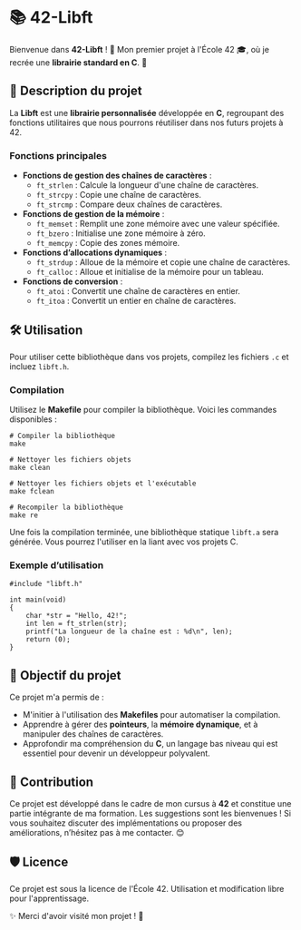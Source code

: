 <!DOCTYPE html>
<html lang="fr">
<head>
    <meta charset="UTF-8">
    <meta name="viewport" content="width=device-width, initial-scale=1.0">
    <title>42-Libft</title>
   
</head>
<body>

<h1>📚 42-Libft</h1>

<p>Bienvenue dans <strong>42-Libft</strong> ! 🎉 Mon premier projet à l'École 42 🎓, où je recrée une <strong>librairie standard en C</strong>. 🔧</p>

<h2>📝 Description du projet</h2>

<p>La <strong>Libft</strong> est une <strong>librairie personnalisée</strong> développée en <strong>C</strong>, regroupant des fonctions utilitaires que nous pourrons réutiliser dans nos futurs projets à 42.</p>

<h3>Fonctions principales</h3>
<ul>
    <li><strong>Fonctions de gestion des chaînes de caractères</strong> :
        <ul>
            <li><code>ft_strlen</code> : Calcule la longueur d'une chaîne de caractères.</li>
            <li><code>ft_strcpy</code> : Copie une chaîne de caractères.</li>
            <li><code>ft_strcmp</code> : Compare deux chaînes de caractères.</li>
        </ul>
    </li>
    <li><strong>Fonctions de gestion de la mémoire</strong> :
        <ul>
            <li><code>ft_memset</code> : Remplit une zone mémoire avec une valeur spécifiée.</li>
            <li><code>ft_bzero</code> : Initialise une zone mémoire à zéro.</li>
            <li><code>ft_memcpy</code> : Copie des zones mémoire.</li>
        </ul>
    </li>
    <li><strong>Fonctions d’allocations dynamiques</strong> :
        <ul>
            <li><code>ft_strdup</code> : Alloue de la mémoire et copie une chaîne de caractères.</li>
            <li><code>ft_calloc</code> : Alloue et initialise de la mémoire pour un tableau.</li>
        </ul>
    </li>
    <li><strong>Fonctions de conversion</strong> :
        <ul>
            <li><code>ft_atoi</code> : Convertit une chaîne de caractères en entier.</li>
            <li><code>ft_itoa</code> : Convertit un entier en chaîne de caractères.</li>
        </ul>
    </li>
</ul>

<h2>🛠️ Utilisation</h2>

<p>Pour utiliser cette bibliothèque dans vos projets, compilez les fichiers <code>.c</code> et incluez <code>libft.h</code>.</p>

<h3>Compilation</h3>

<p>Utilisez le <strong>Makefile</strong> pour compiler la bibliothèque. Voici les commandes disponibles :</p>

<pre><code># Compiler la bibliothèque
make

# Nettoyer les fichiers objets
make clean

# Nettoyer les fichiers objets et l'exécutable
make fclean

# Recompiler la bibliothèque
make re
</code></pre>

<p>Une fois la compilation terminée, une bibliothèque statique <code>libft.a</code> sera générée. Vous pourrez l'utiliser en la liant avec vos projets C.</p>

<h3>Exemple d’utilisation</h3>

<pre><code>#include "libft.h"

int main(void)
{
    char *str = "Hello, 42!";
    int len = ft_strlen(str);
    printf("La longueur de la chaîne est : %d\n", len);
    return (0);
}
</code></pre>

<h2>🚀 Objectif du projet</h2>

<p>Ce projet m'a permis de :</p>
<ul>
    <li>M'initier à l'utilisation des <strong>Makefiles</strong> pour automatiser la compilation.</li>
    <li>Apprendre à gérer des <strong>pointeurs</strong>, la <strong>mémoire dynamique</strong>, et à manipuler des chaînes de caractères.</li>
    <li>Approfondir ma compréhension du <strong>C</strong>, un langage bas niveau qui est essentiel pour devenir un développeur polyvalent.</li>
</ul>

<h2>🤝 Contribution</h2>

<p>Ce projet est développé dans le cadre de mon cursus à <strong>42</strong> et constitue une partie intégrante de ma formation. Les suggestions sont les bienvenues ! Si vous souhaitez discuter des implémentations ou proposer des améliorations, n’hésitez pas à me contacter. 😊</p>

<h2>🛡️ Licence</h2>

<p>Ce projet est sous la licence de l'École 42. Utilisation et modification libre pour l'apprentissage.</p>

<footer>
    <p>✨ Merci d'avoir visité mon projet ! 🚀</p>
</footer>

</body>
</html>
